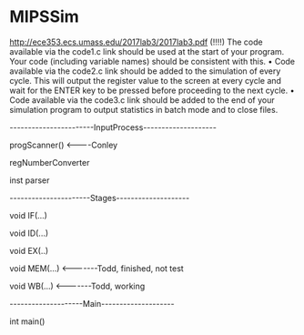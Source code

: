 # MIPSSim
http://ece353.ecs.umass.edu/2017lab3/2017lab3.pdf
(!!!!) The code available via the code1.c link should be used at the start of your program.
Your code (including variable names) should be consistent with this.
• Code available via the code2.c link should be added to the simulation of every
cycle. This will output the register value to the screen at every cycle and wait for
the ENTER key to be pressed before proceeding to the next cycle.
• Code available via the code3.c link should be added to the end of your simulation
program to output statistics in batch mode and to close files.

-----------------------InputProcess--------------------

progScanner()   <----Conley

regNumberConverter

inst parser

----------------------Stages--------------------

void IF(...)

void ID(...)

void EX(..)

void MEM(...) <-------Todd, finished, not test 

void WB(...)  <-------Todd, working 

--------------------Main--------------------

int main()
